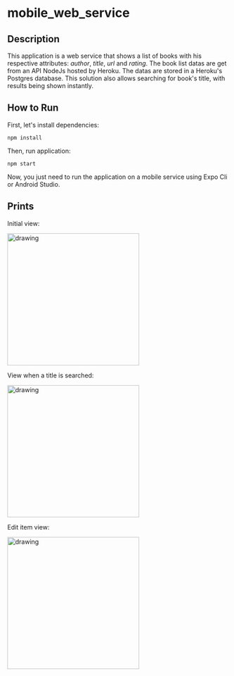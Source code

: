 # mobile_web_service

## Description
This application is a web service that shows a list of books with his respective attributes: *author*, *title*, *url* and *rating*. The book list datas are get from an API NodeJs hosted by Heroku. The datas are stored in a Heroku's Postgres database. This solution also allows searching for book's title, with results being shown instantly.

## How to Run
First, let's install dependencies: 

`npm install`

Then, run application: 

`npm start`

Now, you just need to run the application on a mobile service using Expo Cli or Android Studio.

## Prints
Initial view:

<img src="https://i.imgur.com/76VBR9g.jpg" alt="drawing" width="300"/>

View when a title is searched:

<img src="https://i.imgur.com/MlIA32l.jpg" alt="drawing" width="300"/>

Edit item view:

<img src="https://i.imgur.com/n8c8NBA.jpg" alt="drawing" width="300"/>
